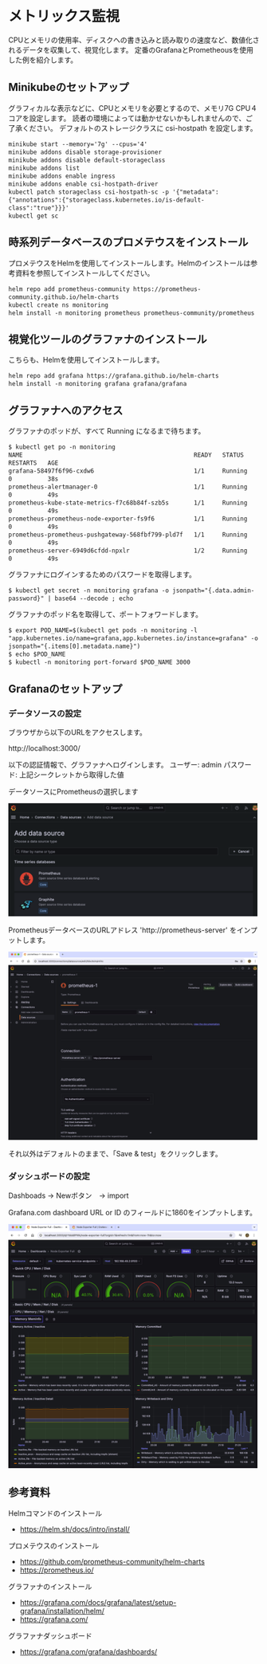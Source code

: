 # メトリックス監視

CPUとメモリの使用率、ディスクへの書き込みと読み取りの速度など、数値化されるデータを収集して、視覚化します。
定番のGrafanaとPrometheousを使用した例を紹介します。


## Minikubeのセットアップ
グラフィカルな表示などに、CPUとメモリを必要とするので、メモリ7G CPU４コアを設定します。
読者の環境によっては動かせないかもしれませんので、ご了承ください。
デフォルトのストレージクラスに csi-hostpath を設定します。

```
minikube start --memory='7g' --cpus='4'
minikube addons disable storage-provisioner
minikube addons disable default-storageclass
minikube addons list
minikube addons enable ingress
minikube addons enable csi-hostpath-driver
kubectl patch storageclass csi-hostpath-sc -p '{"metadata": {"annotations":{"storageclass.kubernetes.io/is-default-class":"true"}}}'
kubectl get sc
```

## 時系列データベースのプロメテウスをインストール
プロメテウスをHelmを使用してインストールします。Helmのインストールは参考資料を参照してインストールしてください。

```
helm repo add prometheus-community https://prometheus-community.github.io/helm-charts
kubectl create ns monitoring
helm install -n monitoring prometheus prometheus-community/prometheus
```

## 視覚化ツールのグラファナのインストール
こちらも、Helmを使用してインストールします。

```
helm repo add grafana https://grafana.github.io/helm-charts
helm install -n monitoring grafana grafana/grafana
```


## グラファナへのアクセス
グラファナのポッドが、すべて Running になるまで待ちます。
```
$ kubectl get po -n monitoring
NAME                                                READY   STATUS    RESTARTS   AGE
grafana-58497f6f96-cxdw6                            1/1     Running   0          38s
prometheus-alertmanager-0                           1/1     Running   0          49s
prometheus-kube-state-metrics-f7c68b84f-szb5s       1/1     Running   0          49s
prometheus-prometheus-node-exporter-fs9f6           1/1     Running   0          49s
prometheus-prometheus-pushgateway-568fbf799-pld7f   1/1     Running   0          49s
prometheus-server-6949d6cfdd-npxlr                  1/2     Running   0          49s
```

グラファナにログインするためのパスワードを取得します。
```
$ kubectl get secret -n monitoring grafana -o jsonpath="{.data.admin-password}" | base64 --decode ; echo
```

グラファナのポッド名を取得して、ポートフォワードします。
```
$ export POD_NAME=$(kubectl get pods -n monitoring -l "app.kubernetes.io/name=grafana,app.kubernetes.io/instance=grafana" -o jsonpath="{.items[0].metadata.name}")
$ echo $POD_NAME
$ kubectl -n monitoring port-forward $POD_NAME 3000
```

## Grafanaのセットアップ

### データソースの設定
ブラウザから以下のURLをアクセスします。

http://localhost:3000/


以下の認証情報で、グラファナへログインします。
  ユーザー: admin
  パスワード: 上記シークレットから取得した値


データソースにPrometheusの選択します<p>

<img src="image/add-data-source.png" width="500">


PrometheusデータベースのURLアドレス 'http://prometheus-server' をインプットします。
<p>
<img src="image/add-data-source-pro.png" width="500">

それ以外はデフォルトのままで、「Save & test」をクリックします。


### ダッシュボードの設定

Dashboads -> Newボタン　-> import

Grafana.com dashboard URL or ID のフィールドに1860をインプットします。


<img src="image/node.png" width="500">





## 参考資料

Helmコマンドのインストール
- https://helm.sh/docs/intro/install/

プロメテウスのインストール
- https://github.com/prometheus-community/helm-charts
- https://prometheus.io/

グラファナのインストール
- https://grafana.com/docs/grafana/latest/setup-grafana/installation/helm/
- https://grafana.com/

グラファナダッシュボード
- https://grafana.com/grafana/dashboards/